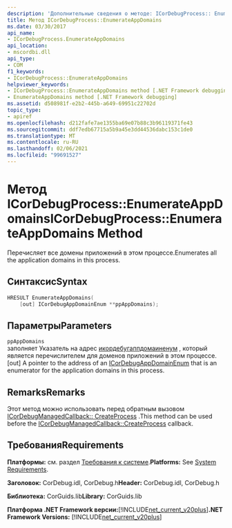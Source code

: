 ```yaml
---
description: 'Дополнительные сведения о методе: ICorDebugProcess:: EnumerateAppDomains'
title: Метод ICorDebugProcess::EnumerateAppDomains
ms.date: 03/30/2017
api_name:
- ICorDebugProcess.EnumerateAppDomains
api_location:
- mscordbi.dll
api_type:
- COM
f1_keywords:
- ICorDebugProcess::EnumerateAppDomains
helpviewer_keywords:
- ICorDebugProcess::EnumerateAppDomains method [.NET Framework debugging]
- EnumerateAppDomains method [.NET Framework debugging]
ms.assetid: d508981f-e2b2-445b-a649-69951c22702d
topic_type:
- apiref
ms.openlocfilehash: d212fafe7ae1355ba69e07b88c3b96119371fe43
ms.sourcegitcommit: ddf7edb67715a5b9a45e3dd44536dabc153c1de0
ms.translationtype: MT
ms.contentlocale: ru-RU
ms.lasthandoff: 02/06/2021
ms.locfileid: "99691527"
---
```

# <a name="icordebugprocessenumerateappdomains-method"></a><span data-ttu-id="0b859-103">Метод ICorDebugProcess::EnumerateAppDomains</span><span class="sxs-lookup"><span data-stu-id="0b859-103">ICorDebugProcess::EnumerateAppDomains Method</span></span>

<span data-ttu-id="0b859-104">Перечисляет все домены приложений в этом процессе.</span><span class="sxs-lookup"><span data-stu-id="0b859-104">Enumerates all the application domains in this process.</span></span>  
  
## <a name="syntax"></a><span data-ttu-id="0b859-105">Синтаксис</span><span class="sxs-lookup"><span data-stu-id="0b859-105">Syntax</span></span>  
  
``` cpp
HRESULT EnumerateAppDomains(  
    [out] ICorDebugAppDomainEnum **ppAppDomains);  
```  
  
## <a name="parameters"></a><span data-ttu-id="0b859-106">Параметры</span><span class="sxs-lookup"><span data-stu-id="0b859-106">Parameters</span></span>  

 `ppAppDomains`  
 <span data-ttu-id="0b859-107">заполняет Указатель на адрес [икордебугаппдомаиненум](icordebugappdomainenum-interface.md) , который является перечислителем для доменов приложений в этом процессе.</span><span class="sxs-lookup"><span data-stu-id="0b859-107">[out] A pointer to the address of an [ICorDebugAppDomainEnum](icordebugappdomainenum-interface.md) that is an enumerator for the application domains in this process.</span></span>  
  
## <a name="remarks"></a><span data-ttu-id="0b859-108">Remarks</span><span class="sxs-lookup"><span data-stu-id="0b859-108">Remarks</span></span>  

 <span data-ttu-id="0b859-109">Этот метод можно использовать перед обратным вызовом [ICorDebugManagedCallback:: CreateProcess](icordebugmanagedcallback-createprocess-method.md) .</span><span class="sxs-lookup"><span data-stu-id="0b859-109">This method can be used before the [ICorDebugManagedCallback::CreateProcess](icordebugmanagedcallback-createprocess-method.md) callback.</span></span>  
  
## <a name="requirements"></a><span data-ttu-id="0b859-110">Требования</span><span class="sxs-lookup"><span data-stu-id="0b859-110">Requirements</span></span>  

 <span data-ttu-id="0b859-111">**Платформы:** см. раздел [Требования к системе](../../get-started/system-requirements.md).</span><span class="sxs-lookup"><span data-stu-id="0b859-111">**Platforms:** See [System Requirements](../../get-started/system-requirements.md).</span></span>  
  
 <span data-ttu-id="0b859-112">**Заголовок:** CorDebug.idl, CorDebug.h</span><span class="sxs-lookup"><span data-stu-id="0b859-112">**Header:** CorDebug.idl, CorDebug.h</span></span>  
  
 <span data-ttu-id="0b859-113">**Библиотека:** CorGuids.lib</span><span class="sxs-lookup"><span data-stu-id="0b859-113">**Library:** CorGuids.lib</span></span>  
  
 <span data-ttu-id="0b859-114">**Платформа .NET Framework версии:**[!INCLUDE[net_current_v20plus](../../../../includes/net-current-v20plus-md.md)]</span><span class="sxs-lookup"><span data-stu-id="0b859-114">**.NET Framework Versions:** [!INCLUDE[net_current_v20plus](../../../../includes/net-current-v20plus-md.md)]</span></span>
